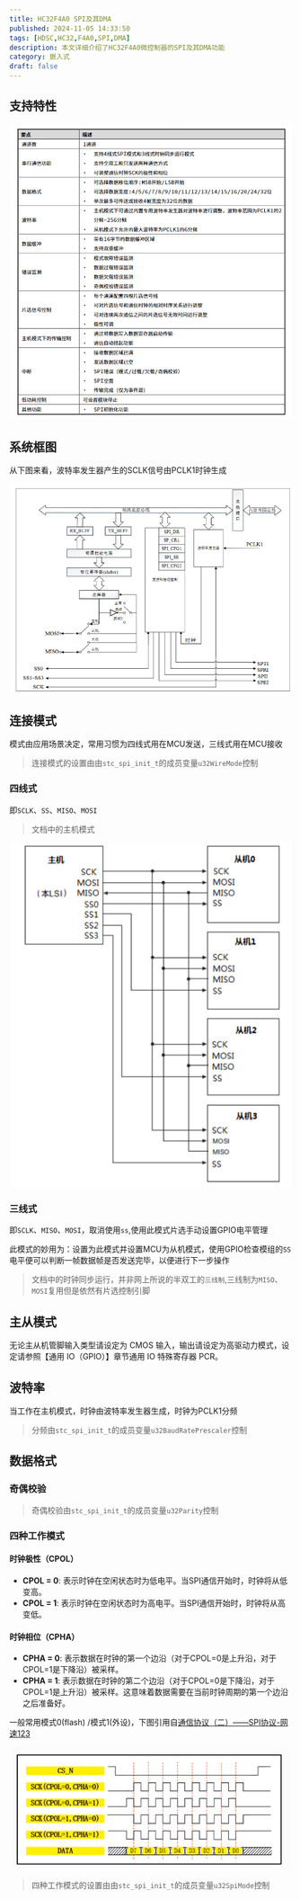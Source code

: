 ```yaml
---
title: HC32F4A0 SPI及其DMA
published: 2024-11-05 14:33:50
tags: [HDSC,HC32,F4A0,SPI,DMA]
description: 本文详细介绍了HC32F4A0微控制器的SPI及其DMA功能
category: 嵌入式
draft: false
---
```


## 支持特性

![image-20241105143829132](image-20241105143829132.png)



## 系统框图

从下图来看，波特率发生器产生的SCLK信号由PCLK1时钟生成

![image-20241105143941295](image-20241105143941295.png)



## 连接模式

模式由应用场景决定，常用习惯为四线式用在MCU发送，三线式用在MCU接收

> 连接模式的设置由由`stc_spi_init_t`的成员变量`u32WireMode`控制



### 四线式

即`SCLK`、`SS`、`MISO`、`MOSI`

> 文档中的主机模式

![image-20241105145058537](image-20241105145058537.png)

### 三线式

即`SCLK`、`MISO`、`MOSI`，取消使用`ss`,使用此模式片选手动设置GPIO电平管理

此模式的妙用为：设置为此模式并设置MCU为从机模式，使用GPIO检查模组的`SS`电平便可以判断一帧数据帧是否发送完毕，以便进行下一步操作

> 文档中的时钟同步运行，并非网上所说的半双工的`三线制`,三线制为`MISO`、`MOSI`复用但是依然有片选控制引脚



## 主从模式

无论主从机管脚输入类型请设定为 CMOS 输入，输出请设定为高驱动力模式，设定请参照【通用 IO（GPIO）】章节通用 IO 特殊寄存器 PCR。



## 波特率

当工作在主机模式，时钟由波特率发生器生成，时钟为PCLK1分频

> 分频由`stc_spi_init_t`的成员变量`u32BaudRatePrescaler`控制



## 数据格式

### 奇偶校验

> 奇偶校验由`stc_spi_init_t`的成员变量`u32Parity`控制

### 四种工作模式

#### 时钟极性（CPOL）

- **CPOL = 0**: 表示时钟在空闲状态时为低电平。当SPI通信开始时，时钟将从低变高。
- **CPOL = 1**: 表示时钟在空闲状态时为高电平。当SPI通信开始时，时钟将从高变低。

#### 时钟相位（CPHA）

- **CPHA = 0**: 表示数据在时钟的第一个边沿（对于CPOL=0是上升沿，对于CPOL=1是下降沿）被采样。
- **CPHA = 1**: 表示数据在时钟的第二个边沿（对于CPOL=0是下降沿，对于CPOL=1是上升沿）被采样。这意味着数据需要在当前时钟周期的第一个边沿之后准备好。

一般常用模式0(flash) /模式1(外设)，下图引用自[通信协议（二）——SPI协议-网速123](http://www.wangsu123.cn/news/27964.html)

![aa1b19d3ceb1721c882a99214d65eafd](aa1b19d3ceb1721c882a99214d65eafd.png)

> 四种工作模式的设置由由`stc_spi_init_t`的成员变量`u32SpiMode`控制
